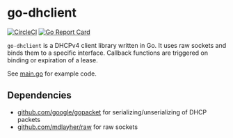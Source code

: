 go-dhclient
===========

[![CircleCI](https://circleci.com/gh/digineo/go-dhclient/tree/master.svg?style=shield)](https://circleci.com/gh/digineo/go-dhclient/tree/master)
[![Go Report Card](https://goreportcard.com/badge/github.com/digineo/go-dhclient)](https://goreportcard.com/report/github.com/digineo/go-dhclient)

`go-dhclient` is a DHCPv4 client library written in Go.
It uses raw sockets and binds them to a specific interface.
Callback functions are triggered on binding or expiration of a lease.

See [main.go](cmd/dhclient/main.go) for example code.

## Dependencies

* [github.com/google/gopacket](https://github.com/google/gopacket) for serializing/unserializing of DHCP packets
* [github.com/mdlayher/raw](https://github.com/mdlayher/raw) for raw sockets
